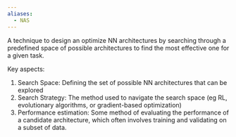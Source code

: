 ```yaml
---
aliases:
  - NAS
---
```

A technique to design an optimize NN architectures by searching through a predefined space of possible architectures to find the most effective one for a given task.

Key aspects:
1. Search Space: Defining the set of possible NN architectures that can be explored
2. Search Strategy: The method used to navigate the search space (eg RL, evolutionary algorithms, or gradient-based optimization)
3. Performance estimation: Some method of evaluating the performance of a candidate architecture, which often involves training and validating on a subset of data.